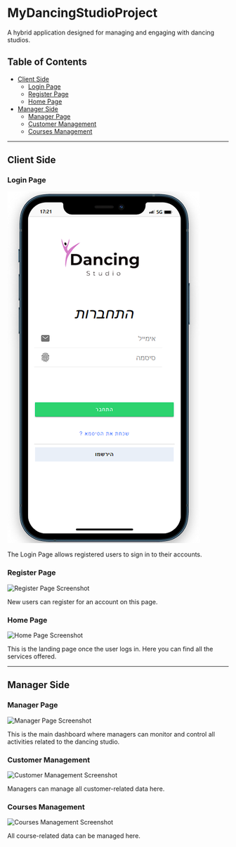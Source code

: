 # MyDancingStudioProject
A hybrid application designed for managing and engaging with dancing studios.

## Table of Contents
- [Client Side](#client-side)
  - [Login Page](#login-page)
  - [Register Page](#register-page)
  - [Home Page](#home-page)
- [Manager Side](#manager-side)
  - [Manager Page](#manager-page)
  - [Customer Management](#customer-management)
  - [Courses Management](#courses-management)

---

## Client Side

### Login Page

![Login Page Screenshot](./src/assets/images/login.png)

The Login Page allows registered users to sign in to their accounts.

### Register Page

![Register Page Screenshot](./images/register_page.jpg)

New users can register for an account on this page.

### Home Page

![Home Page Screenshot](./images/home_page.jpg)

This is the landing page once the user logs in. Here you can find all the services offered.

---

## Manager Side

### Manager Page

![Manager Page Screenshot](./images/manager_page.jpg)

This is the main dashboard where managers can monitor and control all activities related to the dancing studio.

### Customer Management

![Customer Management Screenshot](./images/customer_management.jpg)

Managers can manage all customer-related data here.

### Courses Management

![Courses Management Screenshot](./images/courses_management.jpg)

All course-related data can be managed here.
